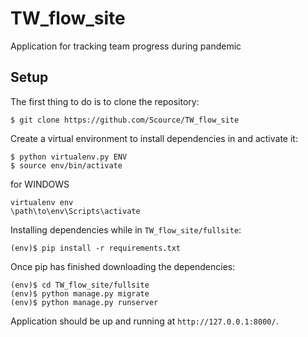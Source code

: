 # TW_flow_site
Application for tracking team progress during pandemic

## Setup

The first thing to do is to clone the repository:
```
$ git clone https://github.com/Scource/TW_flow_site
```

Create a virtual environment to install dependencies in and activate it:
```
$ python virtualenv.py ENV
$ source env/bin/activate
```
for WINDOWS
```
virtualenv env
\path\to\env\Scripts\activate
```

Installing dependencies while in `TW_flow_site/fullsite`:
```
(env)$ pip install -r requirements.txt
```

Once pip has finished downloading the dependencies:
```
(env)$ cd TW_flow_site/fullsite
(env)$ python manage.py migrate
(env)$ python manage.py runserver
```

Application should be up and running at `http://127.0.0.1:8000/`.
